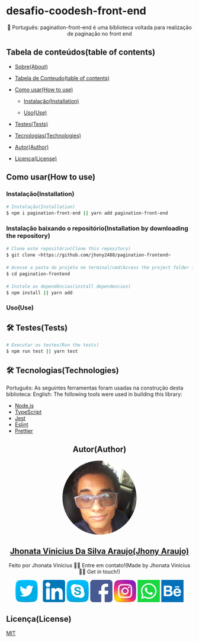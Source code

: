 
# desafio-coodesh-front-end

<p align="center" id="about">🚀 Português: pagination-front-end é uma biblioteca voltada para realização de paginação no front end</p>

<h2 id="tabela-de-conteudo">Tabela de conteúdos(table of contents)</h2>
<!--ts-->
   
- [Sobre(About)](#about)

- [Tabela de Conteudo(table of contents)](#tabela-de-conteudo)

- [Como usar(How to use)](#como-usar)

  - [Instalação(Installation)](#instalacao)
  
  - [Uso(Use)](#uso)

- [Testes(Tests)](#-testes)

- [Tecnologias(Technologies)](#tecnologias)

- [Autor(Author)](#autor)

- [Licença(License)](#licenca)
<!--te-->

<h2 id="como-usar">Como usar(How to use)</h2>

<h3 id="instalacao">Instalação(Installation)</h3>

```bash
# Instalação(Installation)
$ npm i pagination-front-end || yarn add pagination-front-end

```

<h3>Instalação baixando o repositório(Installation by downloading the repository)</h3>

```bash
# Clone este repositório(Clone this repository)
$ git clone <https://github.com/jhony2488/pagination-frontend>

# Acesse a pasta do projeto no terminal/cmd(Access the project folder in the terminal/cmd)
$ cd pagination-frontend

# Instale as dependências(install dependencies)
$ npm install || yarn add

```

<h3 id="uso">Uso(Use)</h3>


<h2 id="tests">🛠 Testes(Tests)</h2>

```bash
# Executar os testes(Run the tests)
$ npm run test || yarn test

```

<h2 id="tecnologias">🛠 Tecnologias(Technologies)</h2>

Português: As seguintes ferramentas foram usadas na construção desta biblioteca:
English: The following tools were used in building this library:

- [Node.js](https://nodejs.org/en/)
- [TypeScript](https://www.typescriptlang.org/)
- [Jest](https://jestjs.io/)
- [Eslint](https://eslint.org/)
- [Prettier](https://prettier.io/)

<h2 id="autor" align="center">Autor(Author)</h2>

<div align="center">

<a href="https://jhonyaraujo.netlify.app/">
 <img style="border-radius: 50%;" src="https://raw.githubusercontent.com/jhony2488/images/master/perfil.jpg" width="200px;" alt="Jhonata Vinicius"/>
 <br />
 <h2>Jhonata Vinicius Da Silva Araujo(Jhony Araujo) </h2></a>

<p>Feito por Jhonata Vinicius 👋🏽 Entre em contato!(Made by Jhonata Vinicius 👋🏽 Get in touch!)</p>

<a href="https://twitter.com/JhonyAraujoDev" align="center"><img src="https://raw.githubusercontent.com/jhony2488/images/master/twitter.png" height="60px" width="60px" /></a>
<a href="https://www.linkedin.com/in/jhonatavinicius2488/"><img src="https://raw.githubusercontent.com/jhony2488/images/master/linkedin.png" style="margin-left:10px;" height="60px" width="60px" /></a>
<a href="https://join.skype.com/invite/v9azzgZrhpWh"><img src="https://raw.githubusercontent.com/jhony2488/images/master/skype%20(1).png" height="60px" width="60px" /></a>
<a href="https://www.facebook.com/jhony.araujo.dev/"><img src="https://raw.githubusercontent.com/jhony2488/images/master/facebook%20(1).png" height="60px" width="60px" /></a>
<a href="https://www.instagram.com/jhonyaraujo_oficial/"><img src="https://raw.githubusercontent.com/jhony2488/images/master/instagram.png" height="60px" width="60px" /></a>
<a href="https://api.whatsapp.com/send?phone=5581983708177"><img src="https://raw.githubusercontent.com/jhony2488/images/master/whatsapp.png" height="60px" width="60px" /></a>
<a href="https://www.behance.net/jhonyaraujo"><img src="https://raw.githubusercontent.com/jhony2488/images/master/behance.png" height="60px" width="60px" /></a>

</div>

<h2 id="licenca">Licença(License)</h2>

<a href="https://github.com/jhony2488/pagination-frontend/blob/master/LICENSE" align="center">MIT</a>

